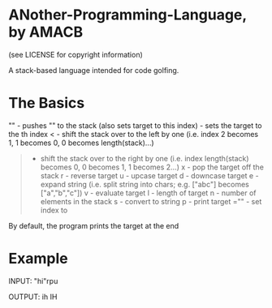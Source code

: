 ANother-Programming-Language, by AMACB
======================================
(see LICENSE for copyright information)

A stack-based language intended for code golfing.

The Basics
==========

"<string>" - pushes "<string>" to the stack (also sets target to this index)
<number> - sets the target to the <number>th index
< - shift the stack over to the left by one (i.e. index 2 becomes 1, 1 becomes 0, 0 becomes length(stack)...)
> - shift the stack over to the right by one (i.e. index length(stack) becomes 0, 0 becomes 1, 1 becomes 2...)
x - pop the target off the stack
r - reverse target
u - upcase target
d - downcase target
e - expand string (i.e. split string into chars; e.g. ["abc"] becomes ["a","b","c"])
v - evaluate target
l - length of target
n - number of elements in the stack
s - convert to string
p - print target
<number>="<string>" - set index <number> to <string>

By default, the program prints the target at the end

Example
=======

INPUT:
"hi"rpu

OUTPUT:
ih
IH


